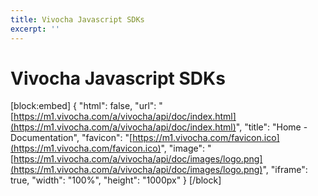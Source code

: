 ```yaml
---
title: Vivocha Javascript SDKs
excerpt: ''
---
```


# Vivocha Javascript SDKs

\[block:embed\] { "html": false, "url": "[https://m1.vivocha.com/a/vivocha/api/doc/index.html](https://m1.vivocha.com/a/vivocha/api/doc/index.html)", "title": "Home - Documentation", "favicon": "[https://m1.vivocha.com/favicon.ico](https://m1.vivocha.com/favicon.ico)", "image": "[https://m1.vivocha.com/a/vivocha/api/doc/images/logo.png](https://m1.vivocha.com/a/vivocha/api/doc/images/logo.png)", "iframe": true, "width": "100%", "height": "1000px" } \[/block\]

